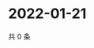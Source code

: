 # 2022-01-21

共 0 条

<!-- BEGIN WEIBO -->
<!-- 最后更新时间 Fri Jan 21 2022 03:07:12 GMT+0800 (China Standard Time) -->

<!-- END WEIBO -->
